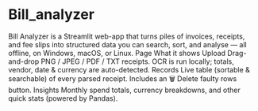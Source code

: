 # Bill_analyzer
Bill Analyzer is a Streamlit web-app that turns piles of invoices, receipts, and fee slips into structured data you can search, sort, and analyse — all offline, on Windows, macOS, or Linux.  Page	What it shows Upload	Drag-and-drop PNG / JPEG / PDF / TXT receipts. OCR is run locally; totals, vendor, date & currency are auto-detected. Records	Live table (sortable & searchable) of every parsed receipt. Includes an 🗑️ Delete faulty rows button. Insights	Monthly spend totals, currency breakdowns, and other quick stats (powered by Pandas).
